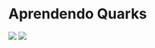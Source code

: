 # Aprendendo Quarks

![](https://img.shields.io/badge/Quarkus-1.10.3-blue?style=for-the-badge&logo=quarkus) ![](https://img.shields.io/badge/Java-11.0.8-blue?style=for-the-badge&logo=java)

